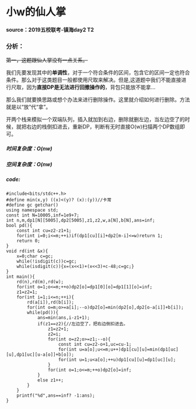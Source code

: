 # 小w的仙人掌

####  source：2019五校联考-镇海day2 T2

### 分析：
~~第一，这题跟仙人掌没有一点关系。~~

我们先要发现其中的**单调性**，对于一个符合条件的区间，包含它的区间一定也符合条件。那么对于这类题目一般都使用尺取来解决。但是,这道题中我们不能直接进行尺取，因为**直接DP是无法进行回撤操作的**，背包只能放不能拿...

那么我们就要换思路或想个办法来进行删除操作。这里就介绍如何进行删除。方法就是以“放”代“拿”。

开两个栈来模拟一个双端队列，插入就加到右边，删除就删左边，当左边空了的时候，就把右边的栈倒扣进去，重新DP，判断有无时直接O(w)扫描两个DP数组即可。

##### 时间复杂度：O(nw)
##### 空间复杂度：O(nw)

##### code:

```
#include<bits/stdc++.h>
#define min(x,y) ((x)<(y)? (x):(y))//卡常 
#define gc getchar()
using namespace std;
const int N=10005,inf=1e9+7;
int n,m,dp1[N][5005],dp2[5005],z1,z2,w,a[N],b[N],ans=inf;
bool pd(){
    const int cu=z2-z1+1;
    for(int i=0;i<=m;++i)if(dp1[cu][i]+dp2[m-i]<=w)return 1;
    return 0;
}
void rd(int &x){
    x=0;char c=gc;
    while(!isdigit(c))c=gc;
    while(isdigit(c)){x=(x<<1)+(x<<3)+c-48;c=gc;}
}
int main(){
    rd(n),rd(m),rd(w);
    for(int o=1;o<=m;++o)dp2[o]=dp1[0][o]=dp1[1][o]=inf;
    z1=z2=1;
    for(int i=1;i<=n;++i){
        rd(a[i]),rd(b[i]);
        for(int o=m;o>=a[i];--o)dp2[o]=min(dp2[o],dp2[o-a[i]]+b[i]);
        while(pd()){
            ans=min(ans,i-z1+1);
            if(z1==z2){//左边空了，把右边倒扣进去。 
                z1=z2+1;
                z2=i;
                for(int o=z2;o>=z1;--o){
                    const int cu=z2-o+1,uc=cu-1;
                    for(int u=a[o];u<=m;u++)dp1[cu][u]=min(dp1[uc][u],dp1[uc][u-a[o]]+b[o]);
                    for(int u=1;u<a[o];++u)dp1[cu][u]=dp1[uc][u];
                }
                for(int o=1;o<=m;++o)dp2[o]=inf;
            }
            else z1++;
        }
    }
    printf("%d",ans==inf? -1:ans);
}
```
